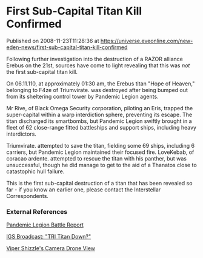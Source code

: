 # First Sub-Capital Titan Kill Confirmed
Published on 2008-11-23T11:28:36 at https://universe.eveonline.com/new-eden-news/first-sub-capital-titan-kill-confirmed

Following further investigation into the destruction of a RAZOR alliance Erebus on the 21st, sources have come to light revealing that this was _not_ the first sub-capital titan kill.

On 06.11.110, at approximately 01:30 am, the Erebus titan "Hope of Heaven," belonging to F4ze of Triumvirate. was destroyed after being bumped out from its sheltering control tower by Pandemic Legion agents.

Mr Rive, of Black Omega Security corporation, piloting an Eris, trapped the super-capital within a warp interdiction sphere, preventing its escape. The titan discharged its smartbombs, but Pandemic Legion swiftly brought in a fleet of 62 close-range fitted battleships and support ships, including heavy interdictors.

Triumvirate. attempted to save the titan, fielding some 69 ships, including 6 carriers, but Pandemic Legion maintained their focused fire. LoveKebab, of coracao ardente. attempted to rescue the titan with his panther, but was unsuccessful, though he did manage to get to the aid of a Thanatos close to catastophic hull failure.

This is the first sub-capital destruction of a titan that has been revealed so far - if you know an earlier one, please contact the Interstellar Correspondents.

### External References

[Pandemic Legion Battle Report](http://www.eve-ic.net/media/igbd/igbd.php?faction=ic&url=https%3A%2F%2Fwww.pandemic-legion.com%2Fkillboard%2Fview_battle.php%3Fstart_time%3D2008-11-06%252001%3A14%3A00%26end_time%3D2008-11-06%252001%3A49%3A00%26system%3DTVN-FM)

[IGS Broadcast: "TRI Titan Down?"](http://www.eve-ic.net/media/igbd/igbd.php?faction=ic&url=http%3A%2F%2Fmyeve.eve-online.com%2Fingameboard.asp%3Fa%3Dtopic%26threadID%3D916358%26page%3D1%231)

[Viper ShizzIe's Camera Drone View](http://www.eve-ic.net/media/igbd/igbd.php?faction=ic&url=http%3A%2F%2Fimg217.imageshack.us%2Fimg217%2F7606%2Ftridowngk0.jpg)
